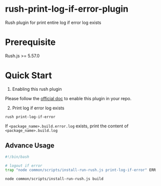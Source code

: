 # rush-print-log-if-error-plugin

Rush plugin for print entire log if error log exists

# Prerequisite

Rush.js >= 5.57.0

# Quick Start

1. Enabling this rush plugin

Please follow the [official doc](https://rushjs.io/pages/maintainer/using_rush_plugins/) to enable this plugin in your repo.

2. Print log if error log exists

```
rush print-log-if-error
```

If `<package_name>.build.error.log` exists, print the content of `<package_name>.build.log`

## Advance Usage

```bash
#!/bin/bash

# logout if error
trap "node common/scripts/install-run-rush.js print-log-if-error" ERR

node common/scripts/install-run-rush.js build
```